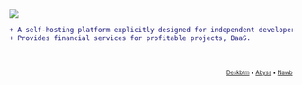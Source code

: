 <img src="https://s2.loli.net/2022/04/25/dPcuzynwbxStgl4.png" />

```diff
+ A self-hosting platform explicitly designed for independent developers and open-source developers.
+ Provides financial services for profitable projects, BaaS.
```
</br>
</br>
<sub><sup>
<div align="end"><a href="https://github.com/deskbtm">Deskbtm</a> • <a href="https://github.com/deskbtm-abyss/abyss">Abyss</a>  • <a href="https://github.com/NawbExplorer/Nawb">Nawb</a></div>
</sup></sub>
